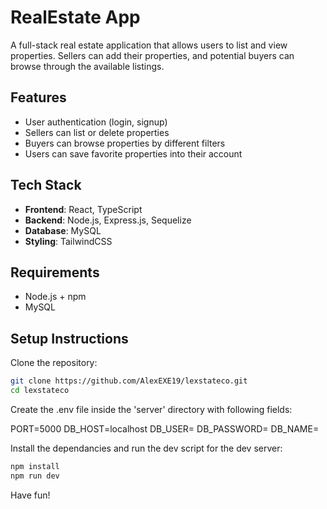 # RealEstate App

A full-stack real estate application that allows users to list and view properties. Sellers can add their properties, and potential buyers can browse through the available listings.

## Features

- User authentication (login, signup)
- Sellers can list or delete properties
- Buyers can browse properties by different filters
- Users can save favorite properties into their account

## Tech Stack

- **Frontend**: React, TypeScript
- **Backend**: Node.js, Express.js, Sequelize
- **Database**: MySQL
- **Styling**: TailwindCSS

## Requirements

- Node.js + npm
- MySQL

## Setup Instructions

Clone the repository:

```bash
git clone https://github.com/AlexEXE19/lexstateco.git
cd lexstateco
```

Create the .env file inside the 'server' directory with following fields:

PORT=5000
DB_HOST=localhost
DB_USER=<your-db-username>
DB_PASSWORD=<your-db-password>
DB_NAME=<your-db-name>

Install the dependancies and run the dev script for the dev server:

```bash
npm install
npm run dev
```

Have fun!
